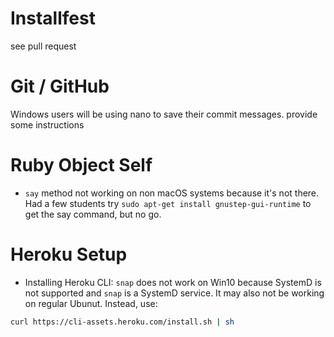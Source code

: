 # Installfest
see pull request

# Git / GitHub

Windows users will be using nano to save their commit messages. provide some instructions

# Ruby Object Self

- `say` method not working on non macOS systems because it's not there. Had a few students try `sudo apt-get install gnustep-gui-runtime` to get the say command, but no go.

# Heroku Setup

- Installing Heroku CLI: `snap` does not work on Win10 because SystemD is not supported and `snap` is a SystemD service. It may also not be working on regular Ubunut. Instead, use:

```sh
curl https://cli-assets.heroku.com/install.sh | sh
```

